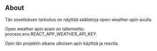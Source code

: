 ## About
Tän sovelluksen tarkoitus on näyttää säätietoja open-weather-apin avulla.

Open weather apin avain on tallennettu: process.env.REACT_APP_WEATHER_API_KEY. 

Opin tän projektin aikana ulkoisen apin käyttöä ja reactia.
